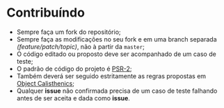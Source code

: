 # Contribuíndo

- Sempre faça um fork do repositório;
- Sempre faça as modificações no seu fork e em uma branch separada *(feature/patch/topic)*, não à partir da `master`;
- O código editado ou proposto deve ser acompanhado de um caso de teste;
- O padrão de código do projeto é [PSR-2](https://github.com/php-fig/fig-standards/blob/master/accepted/PSR-2-coding-style-guide.md);
- Também deverá ser seguido estritamente as regras propostas em [Object Calisthenics](http://www.slideshare.net/guilhermeblanco/object-calisthenics-applied-to-php);
- Qualquer **issue** não confirmada precisa de um caso de teste falhando antes de ser aceita e dada como **issue**.
